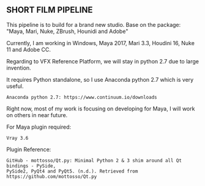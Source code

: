 ## **SHORT FILM PIPELINE**

This pipeline is to build for a brand new studio. Base on the package: "Maya, Mari, Nuke, ZBrush, Hounidi and Adobe"

Currently, I am working in Windows, Maya 2017, Mari 3.3, Houdini 16, Nuke 11 and Adobe CC.

Regarding to VFX Reference Platform, we will stay in python 2.7 due to large invention.

It requires Python standalone, so I use Anaconda python 2.7 which is very useful.

    Anaconda python 2.7: https://www.continuum.io/downloads

Right now, most of my work is focusing on developing for Maya, I will work on others in near future.

For Maya plugin required:

    Vray 3.6

Plugin Reference:
    
    GitHub - mottosso/Qt.py: Minimal Python 2 & 3 shim around all Qt bindings - PySide,
    PySide2, PyQt4 and PyQt5. (n.d.). Retrieved from https://github.com/mottosso/Qt.py
